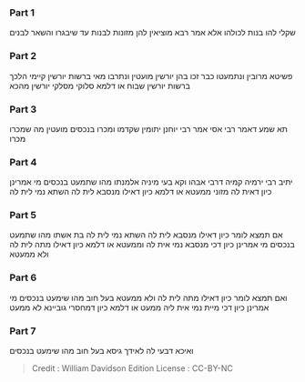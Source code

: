
### Part 1
שקלי להו בנות לכולהו אלא אמר רבא מוציאין להן מזונות לבנות עד שיבגרו והשאר לבנים

### Part 2
פשיטא מרובין ונתמעטו כבר זכו בהן יורשין מועטין ונתרבו מאי ברשות יורשין קיימי הלכך ברשות יורשין שבוח או דלמא סלוקי מסלקי יורשין מהכא

### Part 3
תא שמע דאמר רבי אסי אמר רבי יוחנן יתומין שקדמו ומכרו בנכסים מועטין מה שמכרו מכרו

### Part 4
יתיב רבי ירמיה קמיה דרבי אבהו וקא בעי מיניה אלמנתו מהו שתמעט בנכסים מי אמרינן כיון דאית לה מזוני ממעטא או דלמא כיון דאילו מנסבא לית לה השתא נמי לית לה

### Part 5
אם תמצא לומר כיון דאילו מנסבא לית לה השתא נמי לית לה בת אשתו מהו שתמעט בנכסים מי אמרינן כיון דכי מנסבא נמי אית לה וממעטא או דלמא כיון דאילו מתה לית לה ולא ממעטא

### Part 6
ואם תמצא לומר כיון דאילו מתה לית לה ולא ממעטא בעל חוב מהו שימעט בנכסים מי אמרינן כיון דכי מיית נמי אית ליה ממעט או דלמא כיון דמחסרי גוביינא לא ממעט

### Part 7
ואיכא דבעי לה לאידך גיסא בעל חוב מהו שימעט בנכסים

>Credit : William Davidson Edition
>License : CC-BY-NC
